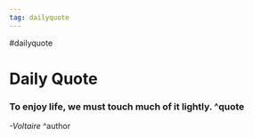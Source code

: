 ```yaml
---
tag: dailyquote
---
```


#dailyquote

# Daily Quote

### To enjoy life, we must touch much of it lightly. ^quote
*-Voltaire* ^author
